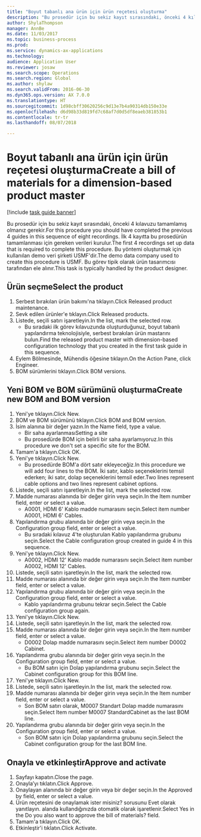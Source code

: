 ```yaml
--- 
title: "Boyut tabanlı ana ürün için ürün reçetesi oluşturma"
description: "Bu prosedür için bu sekiz kayıt sırasındaki, önceki 4 kılavuzu tamamlamış olmanız gerekir."
author: ShylaThompson
manager: AnnBe
ms.date: 11/03/2017
ms.topic: business-process
ms.prod: 
ms.service: dynamics-ax-applications
ms.technology: 
audience: Application User
ms.reviewer: josaw
ms.search.scope: Operations
ms.search.region: Global
ms.author: shylaw
ms.search.validFrom: 2016-06-30
ms.dyn365.ops.version: AX 7.0.0
ms.translationtype: HT
ms.sourcegitcommit: 1d98cbff30620256c9d13e7b4a90314db150e33e
ms.openlocfilehash: d6d98b33d819fd7c68af7d0d5df8eaeb381853b1
ms.contentlocale: tr-tr
ms.lasthandoff: 08/07/2018

---
```

# <a name="create-a-bill-of-materials-for-a-dimension-based-product-master"></a><span data-ttu-id="f5f16-103">Boyut tabanlı ana ürün için ürün reçetesi oluşturma</span><span class="sxs-lookup"><span data-stu-id="f5f16-103">Create a bill of materials for a dimension-based product master</span></span>

[!include [task guide banner](../../includes/task-guide-banner.md)]

<span data-ttu-id="f5f16-104">Bu prosedür için bu sekiz kayıt sırasındaki, önceki 4 kılavuzu tamamlamış olmanız gerekir.</span><span class="sxs-lookup"><span data-stu-id="f5f16-104">For this procedure you should have completed the previous 4 guides in this sequence of eight recordings.</span></span> <span data-ttu-id="f5f16-105">İlk 4 kayıtta bu prosedürün tamamlanması için gereken verileri kurulur.</span><span class="sxs-lookup"><span data-stu-id="f5f16-105">The first 4 recordings set up data that is required to complete this procedure.</span></span> <span data-ttu-id="f5f16-106">Bu yöntemi oluşturmak için kullanılan demo veri şirketi USMF'dir.</span><span class="sxs-lookup"><span data-stu-id="f5f16-106">The demo data company used to create this procedure is USMF.</span></span> <span data-ttu-id="f5f16-107">Bu görev tipik olarak ürün tasarımcısı tarafından ele alınır.</span><span class="sxs-lookup"><span data-stu-id="f5f16-107">This task is typically handled by the product designer.</span></span>


## <a name="select-the-product"></a><span data-ttu-id="f5f16-108">Ürün seçme</span><span class="sxs-lookup"><span data-stu-id="f5f16-108">Select the product</span></span>
1. <span data-ttu-id="f5f16-109">Serbest bırakılan ürün bakımı'na tıklayın.</span><span class="sxs-lookup"><span data-stu-id="f5f16-109">Click Released product maintenance.</span></span>
2. <span data-ttu-id="f5f16-110">Sevk edilen ürünler'e tıklayın.</span><span class="sxs-lookup"><span data-stu-id="f5f16-110">Click Released products.</span></span>
3. <span data-ttu-id="f5f16-111">Listede, seçili satırı işaretleyin.</span><span class="sxs-lookup"><span data-stu-id="f5f16-111">In the list, mark the selected row.</span></span>
    * <span data-ttu-id="f5f16-112">Bu sıradaki ilk görev kılavuzunda oluşturduğunuz, boyut tabanlı yapılandırma teknolojisiyle, serbest bırakılan ürün mastarını bulun.</span><span class="sxs-lookup"><span data-stu-id="f5f16-112">Find the released product master with dimension-based configuration technology that you created in the first task guide in this sequence.</span></span>  
4. <span data-ttu-id="f5f16-113">Eylem Bölmesinde, Mühendis öğesine tıklayın.</span><span class="sxs-lookup"><span data-stu-id="f5f16-113">On the Action Pane, click Engineer.</span></span>
5. <span data-ttu-id="f5f16-114">BOM sürümlerini tıklayın.</span><span class="sxs-lookup"><span data-stu-id="f5f16-114">Click BOM versions.</span></span>

## <a name="create-new-bom-and-bom-version"></a><span data-ttu-id="f5f16-115">Yeni BOM ve BOM sürümünü oluşturma</span><span class="sxs-lookup"><span data-stu-id="f5f16-115">Create new BOM and BOM version</span></span>
1. <span data-ttu-id="f5f16-116">Yeni'ye tıklayın.</span><span class="sxs-lookup"><span data-stu-id="f5f16-116">Click New.</span></span>
2. <span data-ttu-id="f5f16-117">BOM ve BOM sürümünü tıklayın.</span><span class="sxs-lookup"><span data-stu-id="f5f16-117">Click BOM and BOM version.</span></span>
3. <span data-ttu-id="f5f16-118">İsim alanına bir değer yazın.</span><span class="sxs-lookup"><span data-stu-id="f5f16-118">In the Name field, type a value.</span></span>
    * <span data-ttu-id="f5f16-119">Bir saha ayarlanması</span><span class="sxs-lookup"><span data-stu-id="f5f16-119">Setting a site</span></span>  
    * <span data-ttu-id="f5f16-120">Bu prosedürde BOM için belirli bir saha ayarlamıyoruz.</span><span class="sxs-lookup"><span data-stu-id="f5f16-120">In this procedure we don't set a specific site for the BOM.</span></span>  
4. <span data-ttu-id="f5f16-121">Tamam'a tıklayın.</span><span class="sxs-lookup"><span data-stu-id="f5f16-121">Click OK.</span></span>
5. <span data-ttu-id="f5f16-122">Yeni'ye tıklayın.</span><span class="sxs-lookup"><span data-stu-id="f5f16-122">Click New.</span></span>
    * <span data-ttu-id="f5f16-123">Bu prosedürde BOM'a dört satır ekleyeceğiz.</span><span class="sxs-lookup"><span data-stu-id="f5f16-123">In this procedure we will add four lines to the BOM.</span></span> <span data-ttu-id="f5f16-124">İki satır, kablo seçeneklerini temsil ederken; iki satır, dolap seçeneklerini temsil eder.</span><span class="sxs-lookup"><span data-stu-id="f5f16-124">Two lines represent cable options and two lines represent cabinet options.</span></span>  
6. <span data-ttu-id="f5f16-125">Listede, seçili satırı işaretleyin.</span><span class="sxs-lookup"><span data-stu-id="f5f16-125">In the list, mark the selected row.</span></span>
7. <span data-ttu-id="f5f16-126">Madde numarası alanında bir değer girin veya seçin.</span><span class="sxs-lookup"><span data-stu-id="f5f16-126">In the Item number field, enter or select a value.</span></span>
    * <span data-ttu-id="f5f16-127">A0001, HDMI 6' Kablo madde numarasını seçin.</span><span class="sxs-lookup"><span data-stu-id="f5f16-127">Select item number A0001, HDMI 6' Cables.</span></span>  
8. <span data-ttu-id="f5f16-128">Yapılandırma grubu alanında bir değer girin veya seçin.</span><span class="sxs-lookup"><span data-stu-id="f5f16-128">In the Configuration group field, enter or select a value.</span></span>
    * <span data-ttu-id="f5f16-129">Bu sıradaki kılavuz 4'te oluşturulan Kablo yapılandırma grubunu seçin.</span><span class="sxs-lookup"><span data-stu-id="f5f16-129">Select the Cable configuration group created in guide 4 in this sequence.</span></span>  
9. <span data-ttu-id="f5f16-130">Yeni'ye tıklayın.</span><span class="sxs-lookup"><span data-stu-id="f5f16-130">Click New.</span></span>
    * <span data-ttu-id="f5f16-131">A0002, HDMI 12' Kablo madde numarasını seçin.</span><span class="sxs-lookup"><span data-stu-id="f5f16-131">Select item number A0002, HDMI 12' Cables.</span></span>  
10. <span data-ttu-id="f5f16-132">Listede, seçili satırı işaretleyin.</span><span class="sxs-lookup"><span data-stu-id="f5f16-132">In the list, mark the selected row.</span></span>
11. <span data-ttu-id="f5f16-133">Madde numarası alanında bir değer girin veya seçin.</span><span class="sxs-lookup"><span data-stu-id="f5f16-133">In the Item number field, enter or select a value.</span></span>
12. <span data-ttu-id="f5f16-134">Yapılandırma grubu alanında bir değer girin veya seçin.</span><span class="sxs-lookup"><span data-stu-id="f5f16-134">In the Configuration group field, enter or select a value.</span></span>
    * <span data-ttu-id="f5f16-135">Kablo yapılandırma grubunu tekrar seçin.</span><span class="sxs-lookup"><span data-stu-id="f5f16-135">Select the Cable configuration group again.</span></span>  
13. <span data-ttu-id="f5f16-136">Yeni'ye tıklayın.</span><span class="sxs-lookup"><span data-stu-id="f5f16-136">Click New.</span></span>
14. <span data-ttu-id="f5f16-137">Listede, seçili satırı işaretleyin.</span><span class="sxs-lookup"><span data-stu-id="f5f16-137">In the list, mark the selected row.</span></span>
15. <span data-ttu-id="f5f16-138">Madde numarası alanında bir değer girin veya seçin.</span><span class="sxs-lookup"><span data-stu-id="f5f16-138">In the Item number field, enter or select a value.</span></span>
    * <span data-ttu-id="f5f16-139">D0002 Dolap madde numarasını seçin.</span><span class="sxs-lookup"><span data-stu-id="f5f16-139">Select item number D0002 Cabinet.</span></span>  
16. <span data-ttu-id="f5f16-140">Yapılandırma grubu alanında bir değer girin veya seçin.</span><span class="sxs-lookup"><span data-stu-id="f5f16-140">In the Configuration group field, enter or select a value.</span></span>
    * <span data-ttu-id="f5f16-141">Bu BOM satırı için Dolap yapılandırma grubunu seçin.</span><span class="sxs-lookup"><span data-stu-id="f5f16-141">Select the Cabinet configuration group for this BOM line.</span></span>  
17. <span data-ttu-id="f5f16-142">Yeni'ye tıklayın.</span><span class="sxs-lookup"><span data-stu-id="f5f16-142">Click New.</span></span>
18. <span data-ttu-id="f5f16-143">Listede, seçili satırı işaretleyin.</span><span class="sxs-lookup"><span data-stu-id="f5f16-143">In the list, mark the selected row.</span></span>
19. <span data-ttu-id="f5f16-144">Madde numarası alanında bir değer girin veya seçin.</span><span class="sxs-lookup"><span data-stu-id="f5f16-144">In the Item number field, enter or select a value.</span></span>
    * <span data-ttu-id="f5f16-145">Son BOM satırı olarak, M0007 Standart Dolap madde numarasını seçin.</span><span class="sxs-lookup"><span data-stu-id="f5f16-145">Select Item number M0007 StandardCabinet as the last BOM line.</span></span>  
20. <span data-ttu-id="f5f16-146">Yapılandırma grubu alanında bir değer girin veya seçin.</span><span class="sxs-lookup"><span data-stu-id="f5f16-146">In the Configuration group field, enter or select a value.</span></span>
    * <span data-ttu-id="f5f16-147">Son BOM satırı için Dolap yapılandırma grubunu seçin.</span><span class="sxs-lookup"><span data-stu-id="f5f16-147">Select the Cabinet configuration group for the last BOM line.</span></span>  

## <a name="approve-and-activate"></a><span data-ttu-id="f5f16-148">Onayla ve etkinleştir</span><span class="sxs-lookup"><span data-stu-id="f5f16-148">Approve and activate</span></span>
1. <span data-ttu-id="f5f16-149">Sayfayı kapatın.</span><span class="sxs-lookup"><span data-stu-id="f5f16-149">Close the page.</span></span>
2. <span data-ttu-id="f5f16-150">Onayla’yı tıklatın.</span><span class="sxs-lookup"><span data-stu-id="f5f16-150">Click Approve.</span></span>
3. <span data-ttu-id="f5f16-151">Onaylayan alanında bir değer girin veya bir değer seçin.</span><span class="sxs-lookup"><span data-stu-id="f5f16-151">In the Approved by field, enter or select a value.</span></span>
4. <span data-ttu-id="f5f16-152">Ürün reçetesini de onaylamak ister misiniz? sorusunu Evet olarak yanıtlayın. alanda kullandığınızda otomatik olarak işaretlenir.</span><span class="sxs-lookup"><span data-stu-id="f5f16-152">Select Yes in the Do you also want to approve the bill of materials? field.</span></span>
5. <span data-ttu-id="f5f16-153">Tamam'a tıklayın.</span><span class="sxs-lookup"><span data-stu-id="f5f16-153">Click OK.</span></span>
6. <span data-ttu-id="f5f16-154">Etkinleştir'i tıklatın.</span><span class="sxs-lookup"><span data-stu-id="f5f16-154">Click Activate.</span></span>


